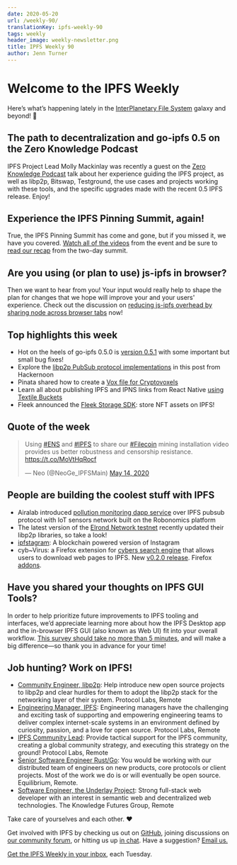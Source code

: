```yaml
---
date: 2020-05-20
url: /weekly-90/
translationKey: ipfs-weekly-90
tags: weekly
header_image: weekly-newsletter.png
title: IPFS Weekly 90
author: Jenn Turner
---
```


# Welcome to the IPFS Weekly

Here’s what’s happening lately in the [InterPlanetary File System](https://ipfs.io/) galaxy and beyond! 🚀

## The path to decentralization and go-ipfs 0.5 on the Zero Knowledge Podcast
IPFS Project Lead Molly Mackinlay was recently a guest on the [Zero Knowledge Podcast](https://www.zeroknowledge.fm/129) talk about her experience guiding the IPFS project, as well as libp2p, Bitswap, Testground, the use cases and projects working with these tools, and the specific upgrades made with the recent 0.5 IPFS release. Enjoy!

## Experience the IPFS Pinning Summit, again!
True, the IPFS Pinning Summit has come and gone, but if you missed it, we have you covered. [Watch all of the videos](https://www.youtube.com/playlist?list=PLuhRWgmPaHtTvsxuZ9T-tMlu_v0lja6v5) from the event and be sure to [read our recap](https://blog.ipfs.io/2020-05-13-ipfs-pinning-summit-recap/) from the two-day summit. 

## Are you using (or plan to use) js-ipfs in browser?
Then we want to hear from you! Your input would really help to shape the plan for changes that we hope will improve your and your users' experience. Check out the discussion on [reducing js-ipfs overhead by sharing node across browser tabs](https://discuss.ipfs.io/t/reducing-js-ipfs-overhead-by-sharing-node-across-browser-tabs/8024) now!

## Top highlights this week
* Hot on the heels of go-ipfs 0.5.0 is [version 0.5.1](https://github.com/ipfs/go-ipfs/releases/tag/v0.5.1) with some important but small bug fixes!
* Explore the [libp2p PubSub protocol implementations](https://hackernoon.com/exploring-libp2p-pubsub-protocol-implementations-891i32jq) in this post from Hackernoon
* Pinata shared how to create a [Vox file for Cryptovoxels](https://medium.com/pinata/how-to-create-a-vox-file-for-cryptovoxels-39768edd8622)
* Learn all about publishing IPFS and IPNS links from React Native [using Textile Buckets](https://blog.textile.io/publishing-ipfs-and-ipns-links-from-react-native-using-textile-buckets/)
* Fleek announced the [Fleek Storage SDK](https://blog.fleek.co/posts/fleek-storage-nft): store NFT assets on IPFS!

## Quote of the week
<blockquote class="twitter-tweet"><p lang="en" dir="ltr">Using <a href="https://twitter.com/hashtag/ENS?src=hash&amp;ref_src=twsrc%5Etfw">#ENS</a> and <a href="https://twitter.com/hashtag/IPFS?src=hash&amp;ref_src=twsrc%5Etfw">#IPFS</a> to share our <a href="https://twitter.com/hashtag/Filecoin?src=hash&amp;ref_src=twsrc%5Etfw">#Filecoin</a> mining installation video provides us better robustness and censorship resistance. <a href="https://t.co/MoVtHqRocf">https://t.co/MoVtHqRocf</a></p>&mdash; Neo (@NeoGe_IPFSMain) <a href="https://twitter.com/NeoGe_IPFSMain/status/1261033267194499072?ref_src=twsrc%5Etfw">May 14, 2020</a></blockquote> 

## People are building the coolest stuff with IPFS
* Airalab introduced [pollution monitoring dapp service](sensors.robonomics.network) over IPFS pubsub protocol with IoT sensors network built on the Robonomics platform
* The latest version of the [Elrond Network testnet](https://github.com/ElrondNetwork/elrond-go/releases/tag/v1.0.115) recently updated their libp2p libraries, so take a look!
* [ipfstagram](https://github.com/tycooperaow/ipfstagram): A blockchain powered version of Instagram 
* cyb~Virus: a Firefox extension for [cybers search engine](https://github.com/cybercongress/go-cyber) that allows users to download web pages to IPFS. New [v0.2.0 release](https://github.com/CipherDogs/cyb-virus/releases). Firefox [addons](https://addons.mozilla.org/en-US/firefox/addon/cyb-virus/). 

## Have you shared your thoughts on IPFS GUI Tools?
In order to help prioritize future improvements to IPFS tooling and interfaces, we’d appreciate learning more about how the IPFS Desktop app and the in-browser IPFS GUI (also known as Web UI) fit into your overall workflow. [This survey should take no more than 5 minutes](https://forms.gle/c6gHP1pVtwtRpzdP7), and will make a big difference—so thank you in advance for your time!

## Job hunting? Work on IPFS!
* [Community Engineer, libp2p](https://jobs.lever.co/protocol/0afd449f-b292-42b4-abfd-af26415b796b): Help introduce new open source projects to libp2p and clear hurdles for them to adopt the libp2p stack for the networking layer of their system. Protocol Labs, Remote
* [Engineering Manager, IPFS](https://jobs.lever.co/protocol/3f0787e8-58b3-4122-a1ea-424561d2658f): Engineering managers have the challenging and exciting task of supporting and empowering engineering teams to deliver complex internet-scale systems in an environment defined by curiosity, passion, and a love for open source. Protocol Labs, Remote
* [IPFS Community Lead](https://jobs.lever.co/protocol/71c4a9b9-af90-4ce9-9dba-8b72507997bf): Provide tactical support for the IPFS community, creating a global community strategy, and executing this strategy on the ground! Protocol Labs, Remote
* [Senior Software Engineer Rust/Go](https://www.notion.so/Hiring-Senior-Software-Engineer-Rust-Go-e6c94ccc261f426c80a483c7fc642412): You would be working with our distributed team of engineers on new products, core protocols or client projects. Most of the work we do is or will eventually be open source. Equilibrium, Remote. 
* [Software Engineer, the Underlay Project](https://notes.knowledgefutures.org/pub/si1okbw9): Strong full-stack web developer with an interest in semantic web and decentralized web technologies. The Knowledge Futures Group, Remote


Take care of yourselves and each other. ❤️

Get involved with IPFS by checking us out on [GitHub](https://github.com/ipfs), joining discussions on [our community forum](https://discuss.ipfs.io/), or hitting us up [in chat](https://riot.im/app/#/room/#ipfs:matrix.org). Have a suggestion? [Email us.](mailto:newsletter@ipfs.io)

[Get the IPFS Weekly in your inbox](https://ipfs.us4.list-manage.com/subscribe?u=25473244c7d18b897f5a1ff6b&id=cad54b2230), each Tuesday.
